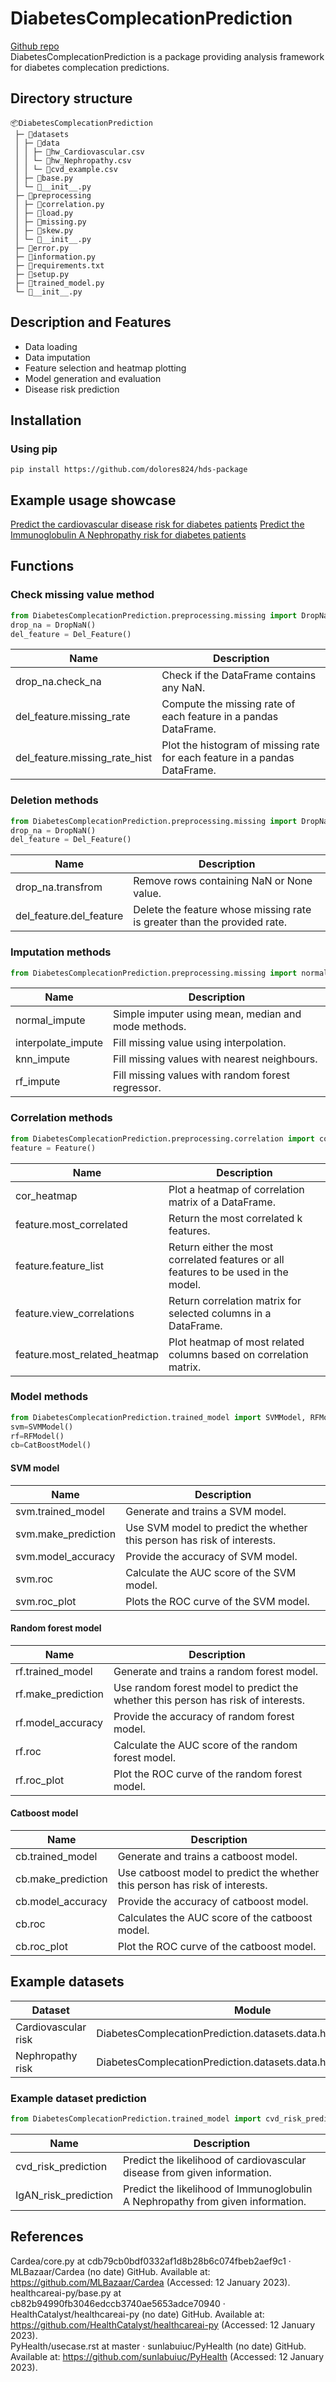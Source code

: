 # DiabetesComplecationPrediction
[Github repo](https://github.com/dolores824/hds-package)   
DiabetesComplecationPrediction is a package providing analysis framework for diabetes complecation predictions.
## Directory structure
```
📦DiabetesComplecationPrediction   
 ├─ 📂datasets   
 │ ├─ 📂data   
 │ │ ├─ 📜hw_Cardiovascular.csv   
 │ │ └─ 📜hw_Nephropathy.csv   
 │ │ └─ 📜cvd_example.csv   
 │ ├─ 📜base.py   
 │ └─ 📜__init__.py   
 ├─ 📂preprocessing   
 │ ├─ 📜correlation.py   
 │ ├─ 📜load.py   
 │ ├─ 📜missing.py   
 │ ├─ 📜skew.py   
 │ └─ 📜__init__.py   
 ├─ 📜error.py   
 ├─ 📜information.py    
 ├─ 📜requirements.txt   
 ├─ 📜setup.py    
 ├─ 📜trained_model.py    
 └─ 📜__init__.py    
```
## Description and Features
- Data loading
- Data imputation
- Feature selection and heatmap plotting
- Model generation and evaluation
- Disease risk prediction
## Installation
### Using pip
`pip install https://github.com/dolores824/hds-package`
## Example usage showcase
[Predict the cardiovascular disease risk for diabetes patients](https://github.com/dolores824/hds-package/blob/master/example_usage_cvd.ipynb)
[Predict the Immunoglobulin A Nephropathy risk for diabetes patients](https://github.com/dolores824/hds-package/blob/master/example_usage_igan.ipynb)
## Functions
### Check missing value method
```python
from DiabetesComplecationPrediction.preprocessing.missing import DropNaN, Del_Feature
drop_na = DropNaN()
del_feature = Del_Feature()
```
| Name                          | Description                                                                |
| ----------------------------- | -------------------------------------------------------------------------- |
| drop_na.check_na              | Check if the DataFrame contains any NaN.                                   |
| del_feature.missing_rate      | Compute the missing rate of each feature in a pandas DataFrame.            |
| del_feature.missing_rate_hist | Plot the histogram of missing rate for each feature in a pandas DataFrame. | 
### Deletion methods
```python
from DiabetesComplecationPrediction.preprocessing.missing import DropNaN, Del_Feature
drop_na = DropNaN()
del_feature = Del_Feature()
```
| Name                    | Description                                                              |
| ----------------------- | ------------------------------------------------------------------------ |
| drop_na.transfrom       | Remove rows containing NaN or None value.                                |
| del_feature.del_feature | Delete the feature whose missing rate is greater than the provided rate. | 
### Imputation methods
```python
from DiabetesComplecationPrediction.preprocessing.missing import normalnormal_impute, interpolate_impute, knn_impute, rf_impute
```
| Name               | Description                                         |
| ------------------ | --------------------------------------------------- |
| normal_impute      | Simple imputer using mean, median and mode methods. |
| interpolate_impute | Fill missing value using interpolation.            |
| knn_impute         | Fill missing values with nearest neighbours.       |
| rf_impute          | Fill missing values with random forest regressor.  |
### Correlation methods
```python
from DiabetesComplecationPrediction.preprocessing.correlation import cor_heatmap, Feature
feature = Feature()
```
| Name                         | Description                                                                         |
| ---------------------------- | ----------------------------------------------------------------------------------- |
| cor_heatmap                  | Plot a heatmap of correlation matrix of a DataFrame.                                |
| feature.most_correlated      | Return the most correlated k features.                                              |
| feature.feature_list         | Return either the most correlated features or all features to be used in the model. | 
| feature.view_correlations    | Return correlation matrix for selected columns in a DataFrame.                      |
| feature.most_related_heatmap | Plot heatmap of most related columns based on correlation matrix.                   |
### Model methods
```python
from DiabetesComplecationPrediction.trained_model import SVMModel, RFModel, CatBoostModel
svm=SVMModel()
rf=RFModel()
cb=CatBoostModel()
```
#### SVM model
| Name                | Description                                                             |
| ------------------- | ----------------------------------------------------------------------- |
| svm.trained_model   | Generate and trains a SVM model.                                        |
| svm.make_prediction | Use SVM model to predict the whether this person has risk of interests. |
| svm.model_accuracy  | Provide the accuracy of SVM model.                                      |
| svm.roc             | Calculate the AUC score of the SVM model.                              |
| svm.roc_plot        | Plots the ROC curve of the SVM model.                                   | 
#### Random forest model
| Name                | Description                                                             |
| ------------------- | ----------------------------------------------------------------------- |
| rf.trained_model   | Generate and trains a random forest model.                                        |
| rf.make_prediction | Use random forest model to predict the whether this person has risk of interests. |
| rf.model_accuracy  | Provide the accuracy of random forest model.                                      |
| rf.roc             | Calculate the AUC score of the random forest model.                              |
| rf.roc_plot        | Plot the ROC curve of the random forest model.                                   | 
#### Catboost model
| Name                | Description                                                             |
| ------------------- | ----------------------------------------------------------------------- |
| cb.trained_model   | Generate and trains a catboost model.                                        |
| cb.make_prediction | Use catboost model to predict the whether this person has risk of interests. |
| cb.model_accuracy  | Provide the accuracy of catboost model.                                      |
| cb.roc             | Calculates the AUC score of the catboost model.                              |
| cb.roc_plot        | Plot the ROC curve of the catboost model.                                   | 
## Example datasets
| Dataset             | Module                                                         |
| ------------------- | -------------------------------------------------------------- |
| Cardiovascular risk | DiabetesComplecationPrediction.datasets.data.hw_Cardiovascular |
| Nephropathy risk    | DiabetesComplecationPrediction.datasets.data.hw_Nephropathy    | 
### Example dataset prediction
```python
from DiabetesComplecationPrediction.trained_model import cvd_risk_prediction, IgAN_risk_prediction
```
| Name                 | Description                                                                       |
| -------------------- | --------------------------------------------------------------------------------- |
| cvd_risk_prediction  | Predict the likelihood of cardiovascular disease from given information.          |
| IgAN_risk_prediction | Predict the likelihood of Immunoglobulin A Nephropathy from given information.    |
## References
Cardea/core.py at cdb79cb0bdf0332af1d8b28b6c074fbeb2aef9c1 · MLBazaar/Cardea (no date) GitHub. Available at: https://github.com/MLBazaar/Cardea (Accessed: 12 January 2023).   
healthcareai-py/base.py at cb82b94990fb3046edccb3740ae5653adce70940 · HealthCatalyst/healthcareai-py (no date) GitHub. Available at: https://github.com/HealthCatalyst/healthcareai-py (Accessed: 12 January 2023).   
PyHealth/usecase.rst at master · sunlabuiuc/PyHealth (no date) GitHub. Available at: https://github.com/sunlabuiuc/PyHealth (Accessed: 12 January 2023).   
